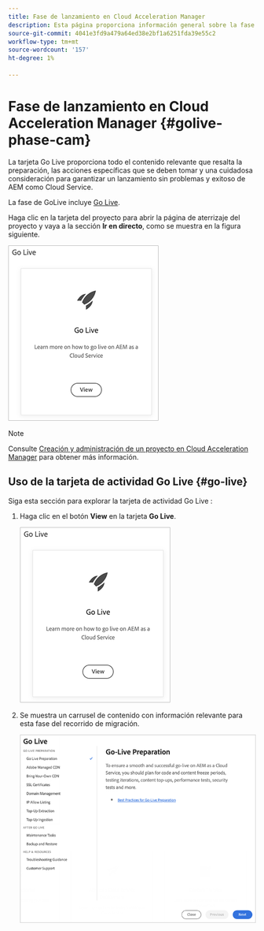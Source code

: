```yaml
---
title: Fase de lanzamiento en Cloud Acceleration Manager
description: Esta página proporciona información general sobre la fase de Go-live en Cloud Acceleration Manager.
source-git-commit: 4041e3fd9a479a64ed38e2bf1a6251fda39e55c2
workflow-type: tm+mt
source-wordcount: '157'
ht-degree: 1%

---
```



# Fase de lanzamiento en Cloud Acceleration Manager {#golive-phase-cam}

La tarjeta Go Live proporciona todo el contenido relevante que resalta la preparación, las acciones específicas que se deben tomar y una cuidadosa consideración para garantizar un lanzamiento sin problemas y exitoso de AEM como Cloud Service.

La fase de GoLive incluye [Go Live](#go-live).

Haga clic en la tarjeta del proyecto para abrir la página de aterrizaje del proyecto y vaya a la sección **Ir en directo**, como se muestra en la figura siguiente.

![image](/help/move-to-cloud-service/cloud-acceleration-manager/assets/golive-1.png)

>[!NOTE]
>Consulte [Creación y administración de un proyecto en Cloud Acceleration Manager](https://experienceleague.adobe.com/docs/experience-manager-cloud-service/moving/cloud-acceleration-manager/using-cam/getting-started-cam.html?lang=en#create-project) para obtener más información.


## Uso de la tarjeta de actividad Go Live {#go-live}

Siga esta sección para explorar la tarjeta de actividad Go Live :

1. Haga clic en el botón **View** en la tarjeta **Go Live**.

   ![image](/help/move-to-cloud-service/cloud-acceleration-manager/assets/golive-1.png)

1. Se muestra un carrusel de contenido con información relevante para esta fase del recorrido de migración.

   ![image](/help/move-to-cloud-service/cloud-acceleration-manager/assets/golive-2.png)